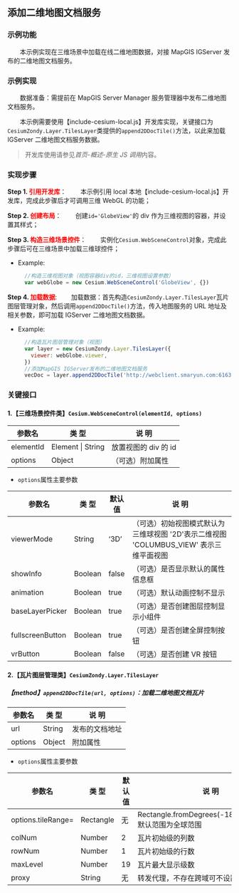 ## 添加二维地图文档服务

### 示例功能

&ensp;&ensp;&ensp;&ensp;本示例实现在三维场景中加载在线二维地图数据，对接 MapGIS IGServer 发布的二维地图文档服务。

### 示例实现

&ensp;&ensp;&ensp;&ensp;数据准备：需提前在 MapGIS Server Manager 服务管理器中发布二维地图文档服务。

&ensp;&ensp;&ensp;&ensp;本示例需要使用【include-cesium-local.js】开发库实现，关键接口为`CesiumZondy.Layer.TilesLayer`类提供的`append2DDocTile()`方法，以此来加载 IGServer 二维地图文档服务数据。

> 开发库使用请参见*首页-概述-原生 JS 调用*内容。

### 实现步骤

**Step 1. <font color=red>引用开发库</font>**：
&ensp;&ensp;&ensp;&ensp;本示例引用 local 本地【include-cesium-local.js】开发库，完成此步骤后才可调用三维 WebGL 的功能；

**Step 2. <font color=red>创建布局</font>**：
&ensp;&ensp;&ensp;&ensp;创建`id='GlobeView'`的 div 作为三维视图的容器，并设置其样式；

**Step 3. <font color=red>构造三维场景控件</font>**：
&ensp;&ensp;&ensp;&ensp;实例化`Cesium.WebSceneControl`对象，完成此步骤后可在三维场景中加载三维球控件；

- Example:
  ```javascript
    //构造三维视图对象（视图容器div的id，三维视图设置参数）
    var webGlobe = new Cesium.WebSceneControl('GlobeView', {})
  ```

**Step 4. <font color=red>加载数据</font>**:
&ensp;&ensp;&ensp;&ensp;加载数据：首先构造`CesiumZondy.Layer.TilesLayer`瓦片图层管理对象，然后调用`append2DDocTile()`方法，传入地图服务的 URL 地址及相关参数，即可加载 IGServer 二维地图文档数据。

- Example:
  ```javascript
    //构造瓦片图层管理对象（视图）
    var layer = new CesiumZondy.Layer.TilesLayer({
      viewer: webGlobe.viewer,
    })
    //添加MapGIS IGServer发布的二维地图文档服务
    vecDoc = layer.append2DDocTile('http://webclient.smaryun.com:6163/igs/rest/mrms/docs/北京市', {})
  ```

### 关键接口

#### 1.【三维场景控件类】`Cesium.WebSceneControl(elementId, options)`

| 参数名    | 类 型             | 说 明                |
| --------- | ----------------- | -------------------- |
| elementId | Element \| String | 放置视图的 div 的 id |
| options   | Object            | （可选）附加属性     |

- `options`属性主要参数

| 参数名           | 类 型   | 默认值 | 说 明                                                                                  |
| ---------------- | ------- | ------ | -------------------------------------------------------------------------------------- |
| viewerMode       | String  | ‘3D’   | （可选）初始视图模式默认为三维球视图 '2D'表示二维视图 'COLUMBUS_VIEW' 表示三维平面视图 |
| showInfo         | Boolean | false  | （可选）是否显示默认的属性信息框                                                       |
| animation        | Boolean | true   | （可选）默认动画控制不显示                                                             |
| baseLayerPicker  | Boolean | true   | （可选）是否创建图层控制显示小组件                                                     |
| fullscreenButton | Boolean | true   | （可选）是否创建全屏控制按钮                                                           |
| vrButton         | Boolean | false  | （可选）是否创建 VR 按钮                                                               |

#### 2.【瓦片图层管理类】`CesiumZondy.Layer.TilesLayer`

##### 【method】`append2DDocTile(url, options)`：加载二维地图文档瓦片

| 参数名  | 类 型  | 说 明          |
| ------- | ------ | -------------- |
| url     | String | 发布的文档地址 |
| options | Object | 附加属性       |

- `options`属性主要参数

| 参数名             | 类 型     | 默认值 | 说 明                                                     |
| ------------------ | --------- | ------ | --------------------------------------------------------- |
| options.tileRange= | Rectangle | 无     | Rectangle.fromDegrees(-180,-90,180,90) 默认范围为全球范围 |
| colNum             | Number    | 2      | 瓦片初始级的列数                                          |
| rowNum             | Number    | 1      | 瓦片初始级的行数                                          |
| maxLevel           | Number    | 19     | 瓦片最大显示级数                                          |
| proxy              | String    | 无     | 转发代理，不存在跨域可不设置                              |
